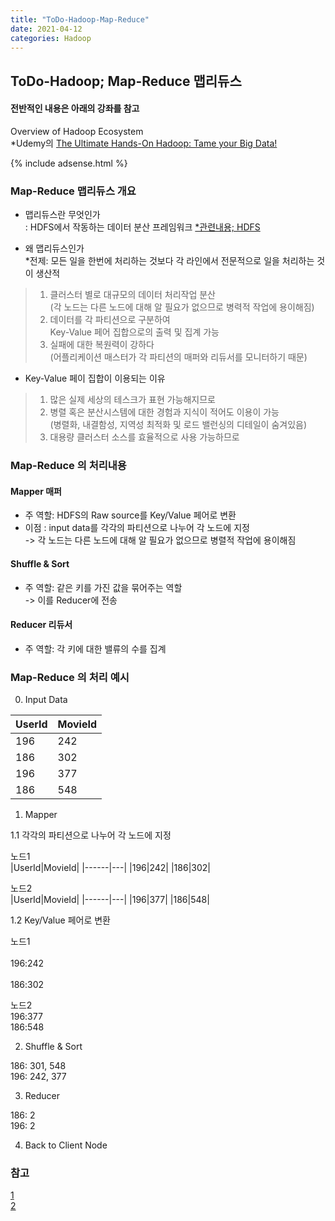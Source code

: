 ```yaml
---
title: "ToDo-Hadoop-Map-Reduce"
date: 2021-04-12
categories: Hadoop
---
```


## ToDo-Hadoop; Map-Reduce 맵리듀스

#### 전반적인 내용은 아래의 강좌를 참고
Overview of Hadoop Ecosystem<br>
*Udemy의 [The Ultimate Hands-On Hadoop: Tame your Big Data!](https://www.udemy.com/course/the-ultimate-hands-on-hadoop-tame-your-big-data/) 


{% include adsense.html %}


### Map-Reduce 맵리듀스 개요 <br>

- 맵리듀스란 무엇인가 <br>
: HDFS에서 작동하는 데이터 분산 프레임워크 [*관련내용; HDFS](https://tododata101.github.io/hadoop/todo-Hadoop1/)


- 왜 맵리듀스인가 <br>
*전제: 모든 일을 한번에 처리하는 것보다 각 라인에서 전문적으로 일을 처리하는 것이 생산적
 > 1. 클러스터 별로 대규모의 데이터 처리작업 분산 <br>
      (각 노드는 다른 노드에 대해 알 필요가 없으므로 병력적 작업에 용이해짐)<br>
 > 2. 데이터를 각 파티션으로 구분하여 <br>
      Key-Value 페어 집합으로의 출력 및 집계 가능<br>
 > 3. 실패에 대한 복원력이 강하다<br>
     (어플리케이션 매스터가 각 파티션의 매퍼와 리듀서를 모니터하기 때문)

- Key-Value 페이 집합이 이용되는 이유<br>
 > 1. 많은 실제 세상의 테스크가 표현 가능해지므로<br>
 > 2. 병렬 혹은 분산시스템에 대한 경험과 지식이 적어도 이용이 가능<br>
      (병렬화, 내결함성, 지역성 최적화 및 로드 밸런싱의 디테일이 숨겨있음)<br>
 > 3. 대용량 클러스터 소스를 효율적으로 사용 가능하므로<br>

### Map-Reduce 의 처리내용 <br>

#### Mapper 매퍼 <br>
- 주 역할: HDFS의 Raw source를 Key/Value 페어로 변환<br>
- 이점  : input data를 각각의 파티션으로 나누어 각 노드에 지정<br>
        -> 각 노드는 다른 노드에 대해 알 필요가 없으므로 병렬적 작업에 용이해짐

#### Shuffle & Sort <br>
- 주 역할: 같은 키를 가진 값을 묶어주는 역할<br>
  -> 이를 Reducer에 전송

#### Reducer 리듀서 <br>
- 주 역할: 각 키에 대한 밸류의 수를 집계 


### Map-Reduce 의 처리 예시 <br>

0. Input Data

|UserId|MovieId|
|------|---|
|196|242|
|186|302|
|196|377|
|186|548|

1. Mapper

1.1 각각의 파티션으로 나누어 각 노드에 지정


노드1 <br>
|UserId|MovieId|
|------|---|
|196|242|
|186|302|

노드2 <br>
|UserId|MovieId|
|------|---|
|196|377|
|186|548|

1.2 Key/Value 페어로 변환

노드1 <br>         
196:242<br>      
186:302<br>      

노드2 <br>
196:377<br>
186:548<br>

2. Shuffle & Sort

186: 301, 548<br>
196: 242, 377

3. Reducer

186: 2<br>
196: 2 

4. Back to Client Node



### 참고<br>
[1](https://data-flair.training/forums/topic/why-hadoop-mapreduce-uses-key-value-pair-to-process-the-data/)<br>
[2](https://kdata.or.kr/info/info_04_view.html?field=&keyword=&type=techreport&page=74&dbnum=153319&mode=detail&type=techreport)


